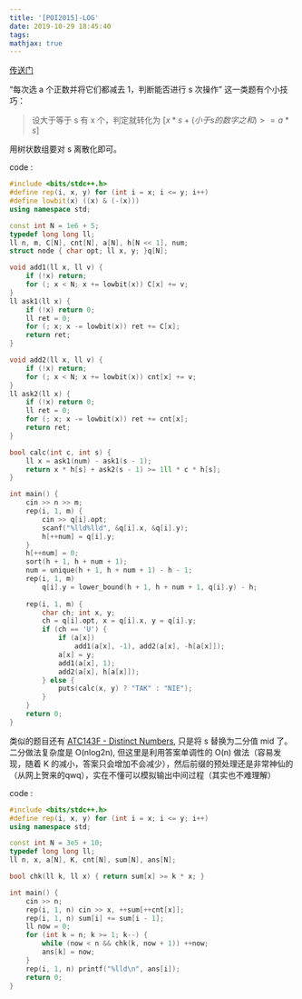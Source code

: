 ```yaml
---
title: '[POI2015]-LOG'
date: 2019-10-29 18:45:40
tags: 
mathjax: true
---
```


[传送门](https://www.luogu.org/problem/P3586)

“每次选 a 个正数并将它们都减去 1，判断能否进行 s 次操作” 这一类题有个小技巧：

> 设大于等于 s 有 x 个，判定就转化为 $[ x * s + (小于 s 的数字之和) >= a * s ]$

用树状数组要对 s 离散化即可。

code :
``` c++
#include <bits/stdc++.h>
#define rep(i, x, y) for (int i = x; i <= y; i++)
#define lowbit(x) ((x) & (-(x)))
using namespace std;

const int N = 1e6 + 5;
typedef long long ll;
ll n, m, C[N], cnt[N], a[N], h[N << 1], num;
struct node { char opt; ll x, y; }q[N];

void add1(ll x, ll v) {
    if (!x) return;
    for (; x < N; x += lowbit(x)) C[x] += v;
}
ll ask1(ll x) {
    if (!x) return 0;
    ll ret = 0;
    for (; x; x -= lowbit(x)) ret += C[x];
    return ret;
}

void add2(ll x, ll v) {
    if (!x) return;
    for (; x < N; x += lowbit(x)) cnt[x] += v;
}
ll ask2(ll x) {
    if (!x) return 0;
    ll ret = 0;
    for (; x; x -= lowbit(x)) ret += cnt[x];
    return ret;
}

bool calc(int c, int s) {
    ll x = ask1(num) - ask1(s - 1);
    return x * h[s] + ask2(s - 1) >= 1ll * c * h[s];
}

int main() {
    cin >> n >> m;
    rep(i, 1, m) {
        cin >> q[i].opt;
        scanf("%lld%lld", &q[i].x, &q[i].y);
        h[++num] = q[i].y;
    }
    h[++num] = 0;
    sort(h + 1, h + num + 1);
    num = unique(h + 1, h + num + 1) - h - 1;
    rep(i, 1, m)
        q[i].y = lower_bound(h + 1, h + num + 1, q[i].y) - h;
    
    rep(i, 1, m) {
        char ch; int x, y;
        ch = q[i].opt, x = q[i].x, y = q[i].y;
        if (ch == 'U') {
            if (a[x])
                add1(a[x], -1), add2(a[x], -h[a[x]]);
            a[x] = y;
            add1(a[x], 1);
            add2(a[x], h[a[x]]);
        } else {
            puts(calc(x, y) ? "TAK" : "NIE");
        }
    }
    return 0;
}
```

类似的题目还有 [ATC143F - Distinct Numbers](https://atcoder.jp/contests/abc143/tasks/abc143_f), 只是将 s 替换为二分值 mid 了。二分做法复杂度是 O(nlog2n), 但这里是利用答案单调性的 O(n) 做法（容易发现，随着 K 的减小，答案只会增加不会减少），然后前缀的预处理还是非常神仙的（从网上贺来的qwq），实在不懂可以模拟输出中间过程（其实也不难理解）

code :
``` c++
#include <bits/stdc++.h>
#define rep(i, x, y) for (int i = x; i <= y; i++)
using namespace std;

const int N = 3e5 + 10;
typedef long long ll;
ll n, x, a[N], K, cnt[N], sum[N], ans[N];

bool chk(ll k, ll x) { return sum[x] >= k * x; }

int main() {
    cin >> n;
    rep(i, 1, n) cin >> x, ++sum[++cnt[x]];
    rep(i, 1, n) sum[i] += sum[i - 1];
    ll now = 0;
    for (int k = n; k >= 1; k--) {
        while (now < n && chk(k, now + 1)) ++now;
        ans[k] = now;
    }
    rep(i, 1, n) printf("%lld\n", ans[i]);
    return 0;
}
```